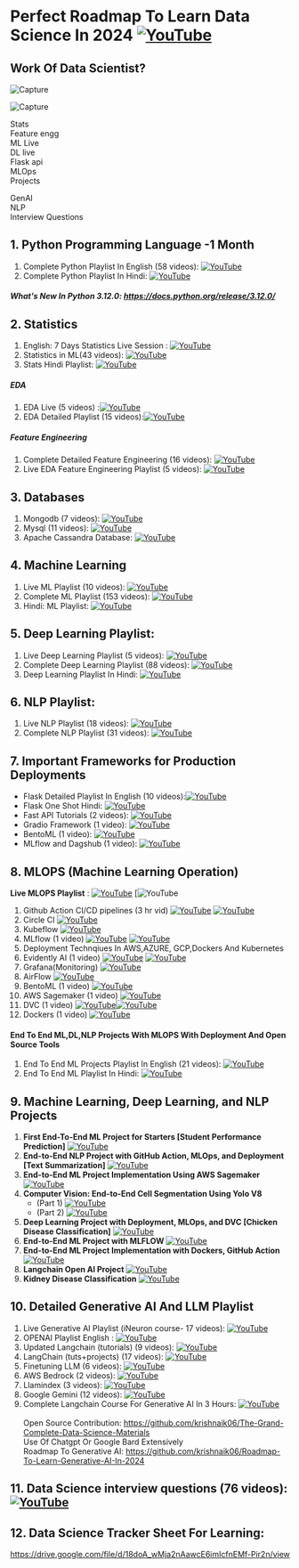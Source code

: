 # Perfect Roadmap To Learn Data Science In 2024 [![YouTube](https://img.shields.io/badge/YouTube-Video-red)](https://youtu.be/N7RU6W4hAMI)

## Work Of Data Scientist?
![Capture](https://user-images.githubusercontent.com/20041231/211718743-d6604ff7-8828-422b-9b60-ec156cdaf054.JPG)

![Capture](https://user-images.githubusercontent.com/20041231/211718788-8d71ca8c-430a-4dbe-98f2-c66da015ac6e.JPG)

Stats<br>
Feature engg<br>
ML Live<br>
DL live<br>
Flask api<br>
MLOps<br>
Projects<br>

GenAI<br>
NLP<br>
Interview Questions<br>

## 1. Python Programming Language -1 Month
1. Complete Python Playlist In English (58 videos): [![YouTube](https://img.shields.io/badge/YouTube-Video-red)](https://www.youtube.com/watch?v=bPrmA1SEN2k&list=PLZoTAELRMXVNUL99R4bDlVYsncUNvwUBB)
2. Complete Python Playlist In Hindi:   [![YouTube](https://img.shields.io/badge/YouTube-Video-red)](https://www.youtube.com/watch?v=MJd9d9Mpxg0&list=PLTDARY42LDV4qqiJd1Z1tShm3mp9-rP4v)

##### What's New In Python 3.12.0: https://docs.python.org/release/3.12.0/

## 2. Statistics
1. English: 7 Days Statistics Live Session : [![YouTube](https://img.shields.io/badge/YouTube-Video-red)](https://www.youtube.com/watch?v=11unm2hmvOQ&list=PLZoTAELRMXVMgtxAboeAx-D9qbnY94Yay)
2. Statistics in ML(43 videos): [![YouTube](https://img.shields.io/badge/YouTube-Video-red)](https://www.youtube.com/watch?v=zRUliXuwJCQ&list=PLZoTAELRMXVMhVyr3Ri9IQ-t5QPBtxzJO)
3. Stats Hindi Playlist: [![YouTube](https://img.shields.io/badge/YouTube-Video-red)](https://www.youtube.com/watch?v=7y3XckjaVOw&list=PLTDARY42LDV6YHSRo669_uDDGmUEmQnDJ)

##### EDA
1. EDA Live (5 videos) :[![YouTube](https://img.shields.io/badge/YouTube-Video-red)](https://www.youtube.com/playlist?list=PLZoTAELRMXVPzj1D0i_6ajJ6gyD22b3jh)
2. EDA Detailed Playlist (15 videos):[![YouTube](https://img.shields.io/badge/YouTube-Video-red)](https://www.youtube.com/watch?v=ioN1jcWxbv8&list=PLZoTAELRMXVPQyArDHyQVjQxjj_YmEuO9)

##### Feature Engineering

1. Complete Detailed Feature Engineering (16 videos): [![YouTube](https://img.shields.io/badge/YouTube-Video-red)](https://www.youtube.com/watch?v=6WDFfaYtN6s&list=PLZoTAELRMXVPwYGE2PXD3x0bfKnR0cJjN)
2. Live EDA Feature Engineering Playlist (5 videos): [![YouTube](https://img.shields.io/badge/YouTube-Video-red)](https://www.youtube.com/watch?v=bTN-6VPe8c0&list=PLZoTAELRMXVPzj1D0i_6ajJ6gyD22b3jh)

## 3. Databases
1. Mongodb (7 videos): [![YouTube](https://img.shields.io/badge/YouTube-Video-red)](https://www.youtube.com/watch?v=magzEfYqIos&list=PLZoTAELRMXVN_8zzsevm1bm6G-plsiO1I)
2. Mysql (11 videos): [![YouTube](https://img.shields.io/badge/YouTube-Video-red)](https://www.youtube.com/watch?v=us1XyayQ6fU&list=PLZoTAELRMXVNMRWlVf0bDDSxNEn38u9Cl)
3. Apache Cassandra Database: [![YouTube](https://img.shields.io/badge/documentaion-link-green)](https://cassandra.apache.org/_/index.html )

## 4. Machine Learning
1. Live ML Playlist (10 videos): [![YouTube](https://img.shields.io/badge/YouTube-Video-red)](https://www.youtube.com/watch?v=z8sxaUw_f-M&list=PLZoTAELRMXVPjaAzURB77Kz0YXxj65tYz)
2. Complete ML Playlist (153 videos): [![YouTube](https://img.shields.io/badge/YouTube-Video-red)](https://www.youtube.com/watch?v=bPrmA1SEN2k&list=PLZoTAELRMXVPBTrWtJkn3wWQxZkmTXGwe)
3. Hindi: ML Playlist: [![YouTube](https://img.shields.io/badge/YouTube-Video-red)](https://www.youtube.com/watch?v=7uwa9aPbBRU&list=PLTDARY42LDV7WGmlzZtY-w9pemyPrKNUZ)

## 5. Deep Learning Playlist:
1. Live Deep Learning Playlist (5 videos): [![YouTube](https://img.shields.io/badge/YouTube-Video-red)](https://www.youtube.com/watch?v=8arGWdq_KL0&list=PLZoTAELRMXVPiyueAqA_eQnsycC_DSBns)
2. Complete Deep Learning Playlist (88 videos): [![YouTube](https://img.shields.io/badge/YouTube-Video-red)](https://www.youtube.com/watch?v=YFNKnUhm_-s&list=PLZoTAELRMXVPGU70ZGsckrMdr0FteeRUi)
3. Deep Learning Playlist In Hindi: [![YouTube](https://img.shields.io/badge/YouTube-Video-red)](https://www.youtube.com/watch?v=SlbbvhO3jKY&list=PLTDARY42LDV4Ic6ZPHIh_CdlPwkKDJmpk)

## 6. NLP Playlist:
1. Live NLP Playlist (18 videos): [![YouTube](https://img.shields.io/badge/YouTube-Video-red)](https://www.youtube.com/watch?v=w3coRFpyddQ&list=PLZoTAELRMXVNNrHSKv36Lr3_156yCo6Nn)
2. Complete NLP Playlist (31 videos): [![YouTube](https://img.shields.io/badge/YouTube-Video-red)](https://www.youtube.com/watch?v=fM4qTMfCoak&list=PLZoTAELRMXVMdJ5sqbCK2LiM0HhQVWNzm)

## 7. Important Frameworks for Production Deployments
- Flask Detailed Playlist In English (10 videos):[![YouTube](https://img.shields.io/badge/YouTube-Video-red)](https://www.youtube.com/watch?v=4L_xAWDRs7w&list=PLZoTAELRMXVPBaLN3e-uoVRR9hlRFRfUc)
- Flask One Shot Hindi: [![YouTube](https://img.shields.io/badge/YouTube-Video-red)](https://www.youtube.com/watch?v=KF-rDqQfqz0)
- Fast API Tutorials (2 videos): [![YouTube](https://img.shields.io/badge/YouTube-Video-red)](https://www.youtube.com/watch?v=WU65u9d-97c&list=PLZoTAELRMXVPgsojPOHF9i0u2L83-m9P7)
- Gradio Framework (1 video): [![YouTube](https://img.shields.io/badge/YouTube-Video-red)](https://www.youtube.com/watch?v=wruyZWre2sM)
- BentoML (1 video): [![YouTube](https://img.shields.io/badge/YouTube-Video-red)](https://www.youtube.com/watch?v=i_FtfdOKa2M)
- MLflow and Dagshub (1 video): [![YouTube](https://img.shields.io/badge/YouTube-Video-red)](https://www.youtube.com/watch?v=qdcHHrsXA48)

## 8. MLOPS (Machine Learning Operation)
**Live MLOPS Playlist** : [![YouTube](https://img.shields.io/badge/documentation-link-green)](https://github.com/features/actions) [![YouTube](https://www.youtube.com/watch?v=jpU8F0M5axo&list=PLmQAMKHKeLZ9iaLWBULDE_hiPtOiHiDz0)
1. Github Action CI/CD pipelines (3 hr vid) [![YouTube](https://img.shields.io/badge/documentation-link-green)](https://github.com/features/actions) [![YouTube](https://img.shields.io/badge/YouTube-Video-red)](https://www.youtube.com/watch?v=p7V4Aa7qEpw&list=PLZoTAELRMXVOjQdyqlCmOtq1nZnSsWvag&index=3)
2. Circle CI [![YouTube](https://img.shields.io/badge/documentation-link-green)](https://circleci.com/docs/)
3. Kubeflow [![YouTube](https://img.shields.io/badge/documentation-link-green)](https://www.kubeflow.org/docs/)
4. MLflow (1 video) [![YouTube](https://img.shields.io/badge/documentation-link-green)](https://mlflow.org/docs/latest/index.html) [![YouTube](https://img.shields.io/badge/YouTube-Video-red)](https://www.youtube.com/watch?v=8vmKtS8W7IQ](https://www.youtube.com/watch?v=pxk1Fr33-L4))
5. Deployment Technqiues In AWS,AZURE, GCP,Dockers And Kubernetes 
6. Evidently AI (1 video) [![YouTube](https://img.shields.io/badge/documentation-link-green)](https://www.evidentlyai.com/) [![YouTube](https://img.shields.io/badge/YouTube-Video-red)](https://www.youtube.com/watch?v=cgc3dSEAel0)
7. Grafana(Monitoring) [![YouTube](https://img.shields.io/badge/documentation-link-green)](https://grafana.com/)
8. AirFlow [![YouTube](https://img.shields.io/badge/documentation-link-green)](https://airflow.apache.org/)
9. BentoML (1 video) [![YouTube](https://img.shields.io/badge/YouTube-Video-red)](https://www.youtube.com/watch?v=i_FtfdOKa2M)
10. AWS Sagemaker (1 video)  [![YouTube](https://img.shields.io/badge/YouTube-Video-red)](https://www.youtube.com/watch?v=Le-A72NjaWs&list=PLZoTAELRMXVPS-dOaVbAux22vzqdgoGhG&index=16)
11. DVC (1 video) [![YouTube](https://img.shields.io/badge/documentation-link-green)](https://dvc.org/)[![YouTube](https://img.shields.io/badge/YouTube-Video-red)](https://www.youtube.com/watch?v=mHQPzVse2oA)
12. Dockers (1 video) [![YouTube](https://img.shields.io/badge/YouTube-Video-red)](https://www.youtube.com/watch?v=8vmKtS8W7IQ)
#### End To End ML,DL,NLP Projects With MLOPS With Deployment And Open Source Tools
1. End To End ML Projects Playlist In English (21 videos): [![YouTube](https://img.shields.io/badge/YouTube-Video-red)](https://www.youtube.com/watch?v=S_F_c9e2bz4&list=PLZoTAELRMXVPS-dOaVbAux22vzqdgoGhG&index=1)
2. End To End ML Playlist In Hindi: [![YouTube](https://img.shields.io/badge/YouTube-Video-red)](https://www.youtube.com/watch?v=NuwUnRpxq2c&list=PLTDARY42LDV7jzL_f68SY-eOQ9tY2lYvR)

## 9. Machine Learning, Deep Learning, and NLP Projects
1. **First End-To-End ML Project for Starters [Student Performance Prediction]**  [![YouTube](https://img.shields.io/badge/YouTube-Video-red)](https://www.youtube.com/watch?v=Rv6UFGNmNZg&list=PLZoTAELRMXVPS-dOaVbAux22vzqdgoGhG&index=2)
2. **End-to-End NLP Project with GitHub Action, MLOps, and Deployment [Text Summarization]**  [![YouTube](https://img.shields.io/badge/YouTube-Video-red)](https://www.youtube.com/watch?v=p7V4Aa7qEpw&list=PLZoTAELRMXVOjQdyqlCmOtq1nZnSsWvag&index=3)
3. **End-to-End ML Project Implementation Using AWS Sagemaker** [![YouTube](https://img.shields.io/badge/YouTube-Video-red)](https://www.youtube.com/watch?v=Le-A72NjaWs&list=PLZoTAELRMXVPS-dOaVbAux22vzqdgoGhG&index=16)
4. **Computer Vision: End-to-End Cell Segmentation Using Yolo V8**
    - (Part 1) [![YouTube](https://img.shields.io/badge/YouTube-Video-red)](https://www.youtube.com/watch?v=r8l31swbU1g&list=PLZoTAELRMXVPS-dOaVbAux22vzqdgoGhG&index=17) 
    - (Part 2) [![YouTube](https://img.shields.io/badge/YouTube-Video-red)](https://www.youtube.com/watch?v=eiK-6ZhphiA&list=PLZoTAELRMXVPS-dOaVbAux22vzqdgoGhG&index=18) 
5. **Deep Learning Project with Deployment, MLOps, and DVC [Chicken Disease Classification]** [![YouTube](https://img.shields.io/badge/YouTube-Video-red)](https://www.youtube.com/watch?v=p1bfK8ZJgkE&list=PLZoTAELRMXVPS-dOaVbAux22vzqdgoGhG&index=14)
6. **End-to-End ML Project with MLFLOW** [![YouTube](https://img.shields.io/badge/YouTube-Video-red)](https://www.youtube.com/watch?v=pxk1Fr33-L4)
7. **End-to-End ML Project Implementation with Dockers, GitHub Action** [![YouTube](https://img.shields.io/badge/YouTube-Video-red)](https://www.youtube.com/watch?v=MJ1vWb1rGwM)
8. **Langchain Open AI Project** [![YouTube](https://img.shields.io/badge/YouTube-Video-red)](https://www.youtube.com/watch?v=_FpT1cwcSLg&list=PLZoTAELRMXVORE4VF7WQ_fAl0L1Gljtar)
9. **Kidney Disease Classification** [![YouTube](https://img.shields.io/badge/YouTube-Video-red)](https://www.youtube.com/watch?v=86BKEv0X2xU)

## 10. Detailed Generative AI And LLM Playlist
1. Live Generative AI Playlist (iNeuron course- 17 videos): [![YouTube](https://img.shields.io/badge/YouTube-Video-red)](https://www.youtube.com/watch?v=ajWheP8ZD70&list=PLmQAMKHKeLZ-iTT-E2kK9uePrJ1Xua9VL)
2. OPENAI Playlist English : [![YouTube](https://img.shields.io/badge/YouTube-Video-red)](https://www.youtube.com/watch?v=CbpsDMwFG2g&list=PLZoTAELRMXVMTWGW9iS45ZTcMsntos6VO)
3. Updated Langchain (tutorials) (9 videos): [![YouTube](https://img.shields.io/badge/YouTube-Video-red)](https://www.youtube.com/playlist?list=PLZoTAELRMXVOQPRG7VAuHL--y97opD5GQ)
4. LangChain (tuts+projects) (17 videos): [![YouTube](https://img.shields.io/badge/YouTube-Video-red)](https://www.youtube.com/playlist?list=PLZoTAELRMXVORE4VF7WQ_fAl0L1Gljtar)
5. Finetuning LLM (6 videos): [![YouTube](https://img.shields.io/badge/YouTube-Video-red)](https://www.youtube.com/playlist?list=PLZoTAELRMXVN9VbAx5I2VvloTtYmlApe3)
6. AWS Bedrock (2 videos): [![YouTube](https://img.shields.io/badge/YouTube-Video-red)](https://www.youtube.com/playlist?list=PLZoTAELRMXVP8-wzKPtrRST3jNCprvMZj)
7. Llamindex (3 videos): [![YouTube](https://img.shields.io/badge/YouTube-Video-red)](https://www.youtube.com/playlist?list=PLZoTAELRMXVNOWh1SDXt5NFujQMOt-CWy)
8. Google Gemini (12 videos): [![YouTube](https://img.shields.io/badge/YouTube-Video-red)](https://www.youtube.com/playlist?list=PLZoTAELRMXVNbDmGZlcgCA3a8mRQp5axb)
9. Complete Langchain Course For Generative AI In 3 Hours: [![YouTube](https://img.shields.io/badge/YouTube-Video-red)](https://www.youtube.com/watch?v=swCPic00c30&ab_channel=KrishNaik)<br><br>
Open Source Contribution: https://github.com/krishnaik06/The-Grand-Complete-Data-Science-Materials<br>
Use Of Chatgpt Or Google Bard Extensively <br>
Roadmap To Generative AI: https://github.com/krishnaik06/Roadmap-To-Learn-Generative-AI-In-2024 <br>

## 11. Data Science interview questions (76 videos): [![YouTube](https://img.shields.io/badge/YouTube-Video-red)](https://youtube.com/playlist?list=PLZoTAELRMXVPkl7oRvzyNnyj1HS4wt2K-&si=FnzzCeNW2Aj6TK6V)

## 12. Data Science Tracker Sheet For Learning:
https://drive.google.com/file/d/18doA_wMja2nAawcE6imIcfnEMf-Pir2n/view
